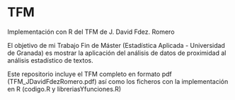 # TFM
Implementación con R del TFM de J. David Fdez. Romero

El objetivo de mi Trabajo Fin de Máster (Estadística Aplicada - Universidad de Granada) 
es mostrar la aplicación del análisis de datos de proximidad al análisis estadístico de textos.

Este repositorio incluye el TFM completo en formato pdf (TFM_JDavidFdezRomero.pdf) así como los ficheros 
con la implementación en R (codigo.R y libreriasYfunciones.R)
